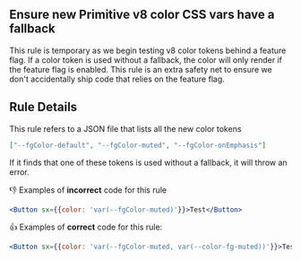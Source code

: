 ## Ensure new Primitive v8 color CSS vars have a fallback

This rule is temporary as we begin testing v8 color tokens behind a feature flag. If a color token is used without a fallback, the color will only render if the feature flag is enabled. This rule is an extra safety net to ensure we don't accidentally ship code that relies on the feature flag.

## Rule Details

This rule refers to a JSON file that lists all the new color tokens

```json
["--fgColor-default", "--fgColor-muted", "--fgColor-onEmphasis"]
```

If it finds that one of these tokens is used without a fallback, it will throw an error.

👎 Examples of **incorrect** code for this rule

```jsx
<Button sx={{color: 'var(--fgColor-muted)'}}>Test</Button>
```

👍 Examples of **correct** code for this rule:

```jsx
<Button sx={{color: 'var(--fgColor-muted, var(--color-fg-muted))'}}>Test</Button>
```
